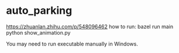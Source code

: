 # auto_parking
https://zhuanlan.zhihu.com/p/548096462
how to run:
bazel run main
python show_animation.py

You may need to run executable manually in Windows.

